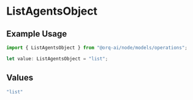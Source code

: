 # ListAgentsObject

## Example Usage

```typescript
import { ListAgentsObject } from "@orq-ai/node/models/operations";

let value: ListAgentsObject = "list";
```

## Values

```typescript
"list"
```